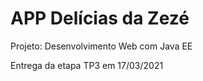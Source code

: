 # APP Delícias da Zezé
Projeto: Desenvolvimento Web com Java EE

Entrega da etapa TP3 em 17/03/2021
